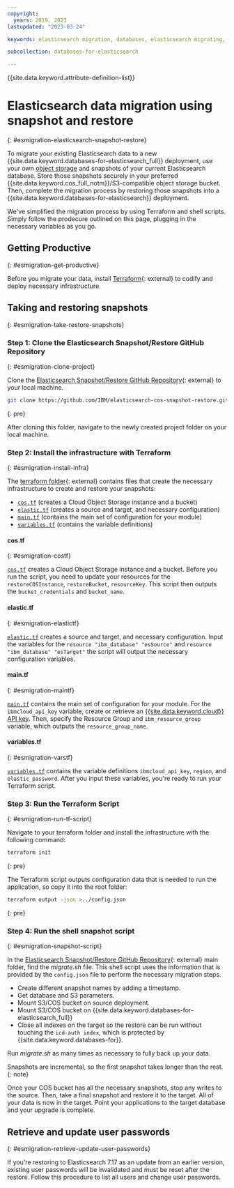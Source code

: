 ```yaml
---
copyright:
  years: 2019, 2023
lastupdated: "2023-03-24"

keywords: elasticsearch migration, databases, elasticsearch migrating, elasticsearch enterprise, snapshot, elasticsearch update

subcollection: databases-for-elasticsearch

---
```


{{site.data.keyword.attribute-definition-list}}

# Elasticsearch data migration using snapshot and restore
{: #esmigration-elasticsearch-snapshot-restore}

To migrate your existing Elasticsearch data to a new {{site.data.keyword.databases-for-elasticsearch_full}} deployment, use your own [object storage](https://www.ibm.com/topics/object-storage) and snapshots of your current Elasticsearch database. Store those snapshots securely in your preferred {{site.data.keyword.cos_full_notm}}/S3-compatible object storage bucket. Then, complete the migration process by restoring those snapshots into a {{site.data.keyword.databases-for-elasticsearch}} deployment.

We've simplified the migration process by using Terraform and shell scripts. Simply follow the prodecure outlined on this page, plugging in the necessary variables as you go.

## Getting Productive
{: #esmigration-get-productive}

Before you migrate your data, install [Terraform](https://www.terraform.io/){: external} to codify and deploy necessary infrastructure.

## Taking and restoring snapshots
{: #esmigration-take-restore-snapshots}

### Step 1: Clone the Elasticsearch Snapshot/Restore GitHub Repository
{: #esmigration-clone-project}

Clone the [Elasticsearch Snapshot/Restore GitHub Repository](https://github.com/IBM/elasticsearch-cos-snapshot-restore){: external} to your local machine.

```sh
git clone https://github.com/IBM/elasticsearch-cos-snapshot-restore.git
```
{: pre}

After cloning this folder, navigate to the newly created project folder on your local machine. 

### Step 2: Install the infrastructure with Terraform
{: #esmigration-install-infra}

The [terraform folder](https://github.com/IBM/elasticsearch-cos-snapshot-restore/tree/main/terraform){: external} contains files that create the necessary infrastructure to create and restore your snapshots: 
- [`cos.tf`](https://github.com/IBM/elasticsearch-cos-snapshot-restore/blob/main/terraform/cos.tf) (creates a Cloud Object Storage instance and a bucket)
- [`elastic.tf`](https://github.com/IBM/elasticsearch-cos-snapshot-restore/blob/main/terraform/elastic.tf) (creates a source and target, and necessary configuration)
- [`main.tf`](https://github.com/IBM/elasticsearch-cos-snapshot-restore/blob/main/terraform/main.tf) (contains the main set of configuration for your module)
- [`variables.tf`](https://github.com/IBM/elasticsearch-cos-snapshot-restore/blob/main/terraform/variables.tf) (contains the variable definitions)

#### cos.tf
{: #esmigration-costf}

[`cos.tf`](https://github.com/IBM/elasticsearch-cos-snapshot-restore/blob/main/terraform/cos.tf) creates a Cloud Object Storage instance and a bucket. Before you run the script, you need to update your resources for the `restoreCOSInstance`, `restoreBucket`, `resourceKey`. This script then outputs the `bucket_credentials` and `bucket_name`.

#### elastic.tf
{: #esmigration-elastictf}

[`elastic.tf`](https://github.com/IBM/elasticsearch-cos-snapshot-restore/blob/main/terraform/elastic.tf) creates a source and target, and necessary configuration. Input the variables for the `resource "ibm_database" "esSource"` and `resource "ibm_database" "esTarget"` the script will output the necessary configuration variables. 

#### main.tf
{: #esmigration-maintf}

[`main.tf`](https://github.com/IBM/elasticsearch-cos-snapshot-restore/blob/main/terraform/main.tf) contains the main set of configuration for your module. For the `ibmcloud_api_key` variable, create or retrieve an [{{site.data.keyword.cloud}} API key](/docs/account?topic=account-userapikey&interface=ui#create_user_key). Then, specify the Resource Group and `ibm_resource_group` variable, which outputs the `resource_group_name`.

#### variables.tf
{: #esmigration-varstf}

[`variables.tf`](https://github.com/IBM/elasticsearch-cos-snapshot-restore/blob/main/terraform/variables.tf) contains the variable definitions `ibmcloud_api_key`, `region`, and `elastic_password`. After you input these variables, you're ready to run your Terraform script.


### Step 3: Run the Terraform Script
{: #esmigration-run-tf-script}

Navigate to your terraform folder and install the infrastructure with the following command:

```sh
terraform init 
```
{: pre}

The Terraform script outputs configuration data that is needed to run the application, so copy it into the root folder:

```sh
terraform output -json >../config.json
```
{: pre}

### Step 4: Run the shell snapshot script
{: #esmigration-snapshot-script}

In the [Elasticsearch Snapshot/Restore GitHub Repository](https://github.com/IBM/elasticsearch-cos-snapshot-restore){: external} main folder, find the *migrate.sh* file. This shell script uses the information that is provided by the `config.json` file to perform the necessary migration steps.

- Create different snapshot names by adding a timestamp.
- Get database and S3 parameters.
- Mount S3/COS bucket on source deployment.
- Mount S3/COS bucket on {{site.data.keyword.databases-for-elasticsearch_full}}
- Close all indexes on the target so the restore can be run without touching the `icd-auth index`, which is protected by {{site.data.keyword.databases-for}}.

Run *migrate.sh* as many times as necessary to fully back up your data. 

Snapshots are incremental, so the first snapshot takes longer than the rest. 
{: note}

Once your COS bucket has all the necessary snapshots, stop any writes to the source. Then, take a final snapshot and restore it to the target. All of your data is now in the target. Point your applications to the target database and your upgrade is complete.

## Retrieve and update user passwords
{: #esmigration-retrieve-update-user-passwords}

If you're restoring to Elasticsearch 7.17 as an update from an earlier version, existing user passwords will be invalidated and must be reset after the restore. Follow <INSERT URL HERE> this procedure to list all users and change user passwords.

